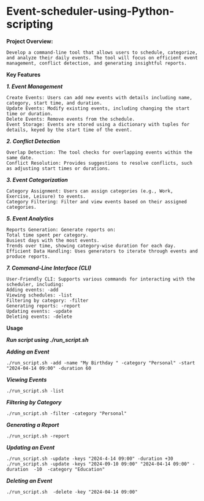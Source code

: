 # Event-scheduler-using-Python-scripting

**Project Overview:**

``
Develop a command-line tool that allows users to schedule, categorize, and analyze their daily events. The tool will focus on efficient event management, conflict detection, and generating insightful reports.
``


**Key Features**

***1. Event Management***
```
Create Events: Users can add new events with details including name, category, start time, and duration.
Update Events: Modify existing events, including changing the start time or duration.
Delete Events: Remove events from the schedule.
Event Storage: Events are stored using a dictionary with tuples for details, keyed by the start time of the event.

```

***2. Conflict Detection***
```
Overlap Detection: The tool checks for overlapping events within the same date.
Conflict Resolution: Provides suggestions to resolve conflicts, such as adjusting start times or durations.
```
***3. Event Categorization***
```
Category Assignment: Users can assign categories (e.g., Work, Exercise, Leisure) to events.
Category Filtering: Filter and view events based on their assigned categories.
```
***5. Event Analytics***
```
Reports Generation: Generate reports on:
Total time spent per category.
Busiest days with the most events.
Trends over time, showing category-wise duration for each day.
Efficient Data Handling: Uses generators to iterate through events and produce reports.
```
***7. Command-Line Interface (CLI)***
```
User-Friendly CLI: Supports various commands for interacting with the scheduler, including:
Adding events: -add
Viewing schedules: -list
Filtering by category: -filter
Generating reports: -report
Updating events: -update
Deleting events: -delete

```
**Usage**

***Run script using ./run_script.sh***

***Adding an Event***
```
./run_script.sh -add -name "My Birthday " -category "Personal" -start "2024-04-14 09:00" -duration 60
```
***Viewing Events***
```
./run_script.sh -list

```

***Filtering by Category***
```
./run_script.sh -filter -category "Personal"

```
***Generating a Report***
```
./run_script.sh -report
```

***Updating an Event***
```
./run_script.sh -update -keys "2024-4-14 09:00" -duration +30
./run_script.sh -update -keys "2024-09-10 09:00" "2024-04-14 09:00" -duration  -10  -category "Education"
```

***Deleting an Event***
```
./run_script.sh  -delete -key "2024-04-14 09:00"

```
